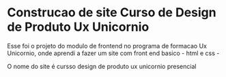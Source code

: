 # Construcao de site Curso de Design de Produto Ux Unicornio

Esse foi o projeto do modulo de frontend no programa de formacao Ux Unicornio, onde aprendi a fazer um site com front end basico - html e css - 

O nome do site é cursso design de produto ux unicornio presencial
